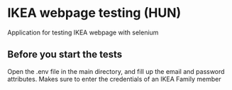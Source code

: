 # IKEA webpage testing (HUN)
Application for testing IKEA webpage with selenium

## Before you start the tests

Open the .env file in the main directory, and fill up the email and password attributes. 
Makes sure to enter the credentials of an IKEA Family member
